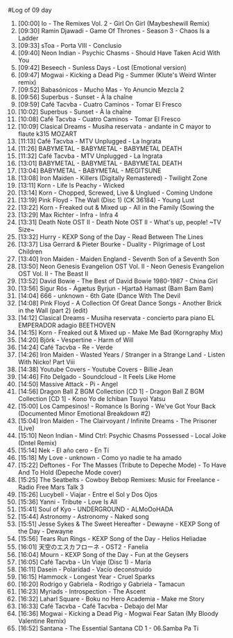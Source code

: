#Log of 09 day

1. [00:00] Io - The Remixes Vol. 2 - Girl On Girl (Maybeshewill Remix)
1. [09:30] Ramin Djawadi - Game Of Thrones - Season 3 - Chaos Is a Ladder
1. [09:33] sToa - Porta VIII - Conclusio
1. [09:40] Neon Indian - Psychic Chasms - Should Have Taken Acid With You
1. [09:42] Beseech - Sunless Days - Lost (Emotional version)
1. [09:47] Mogwai - Kicking a Dead Pig - Summer (Klute's Weird Winter remix)
1. [09:52] Babasónicos - Mucho Mas - Yo Anuncio Mezcla 2
1. [09:56] Superbus - Sunset - À la chaîne
1. [09:59] Café Tacvba - Cuatro Caminos - Tomar El Fresco
1. [10:02] Superbus - Sunset - À la chaîne
1. [10:08] Café Tacvba - Cuatro Caminos - Tomar El Fresco
1. [10:09] Clasical Dreams - Musiha reservata - andante in C mayor to flaute k315 MOZART
1. [11:13] Café Tacvba - MTV Unplugged - La Ingrata
1. [11:26] BABYMETAL - BABYMETAL - BABYMETAL DEATH
1. [11:32] Café Tacvba - MTV Unplugged - La Ingrata
1. [13:01] BABYMETAL - BABYMETAL - BABYMETAL DEATH
1. [13:04] BABYMETAL - BABYMETAL - MEGITSUNE
1. [13:08] Iron Maiden - Killers (Digitally Remastered) - Twilight Zone
1. [13:11] Korn - Life Is Peachy - Wicked
1. [13:14] Korn - Chopped, Screwed, Live & Unglued - Coming Undone
1. [13:19] Pink Floyd - The Wall (Disc 1) (CK 36184) - Young Lust
1. [13:22] Korn - Freaked out & Mixed up - All in the Family (Sowing the
1. [13:29] Max Richter - Infra - Infra 4
1. [13:31] Death Note OST II - Death Note OST II - What's up, people! ~TV Size~
1. [13:32] Hurry - KEXP Song of the Day - Read Between The Lines
1. [13:37] Lisa Gerrard & Pieter Bourke - Duality - Pilgrimage of Lost Children
1. [13:40] Iron Maiden - Maiden England - Seventh Son of a Seventh Son
1. [13:50] Neon Genesis Evangelion OST Vol. II - Neon Genesis Evangelion OST Vol. II - The Beast II
1. [13:52] David Bowie - The Best of David Bowie 1980-1987 - China Girl
1. [13:56] Sigur Rós - Ágætus Byrjun - Hjartað Hamast (Bam Bam Bam)
1. [14:04] 666 - unknown - 6th Gate (Dance With The Devil
1. [14:08] Pink Floyd - A Collection Of Great Dance Songs - Another Brick in the Wall (part 2) (edit)
1. [14:12] Clasical Dreams - Musiha reservata - concierto para piano EL EMPERADOR adagio BEETHOVEN
1. [14:15] Korn - Freaked out & Mixed up - Make Me Bad (Korngraphy Mix)
1. [14:20] Björk - Vespertine - Harm of Will
1. [14:24] Café Tacvba - Re - Verde
1. [14:26] Iron Maiden - Wasted Years / Stranger in a Strange Land - Listen With Nicko! Part Viii
1. [14:38] Youtube Covers - Youtube Covers - Billie Jean
1. [14:46] Fito Delgado - Soundcloud - It Feels Like Home
1. [14:50] Massive Attack - Pi - Angel
1. [14:56] Dragon Ball Z BGM Collection [CD 1] - Dragon Ball Z BGM Collection [CD 1] - Kono Yo de Ichiban Tsuyoi Yatsu
1. [15:00] Los Campesinos! - Romance Is Boring - We've Got Your Back (Documented Minor Emotional Breakdown #2)
1. [15:04] Iron Maiden - The Clairvoyant / Infinite Dreams - The Prisoner (Live)
1. [15:10] Neon Indian - Mind Ctrl: Psychic Chasms Possessed - Local Joke (Dntel Remix)
1. [15:14] Nek - El año cero - En Tí
1. [15:18] My Love - unknown - Como yo nadie te ha amado
1. [15:22] Deftones - For The Masses (Tribute to Depeche Mode) - To Have And To Hold (Depeche Mode cover)
1. [15:25] The Seatbelts - Cowboy Bebop Remixes: Music for Freelance - Radio Free Mars Talk 3
1. [15:26] Lucybell - Viajar - Entre el Sol y Dos Ojos
1. [15:36] Yanni - Tribute - Love Is All
1. [15:41] Soul of Kyo - UNDERGROUND - ALMoOoHADA
1. [15:44] Astronomy - Astronomy - Naked song
1. [15:51] Jesse Sykes & The Sweet Hereafter - Dewayne - KEXP Song of the Day - Dewayne
1. [15:56] Tears Run Rings - KEXP Song of the Day - Helios Heliadae
1. [16:01] 天空のエスカフローネ - OST2 - Fanelia
1. [16:04] Mourn - KEXP Song of the Day - Fun at the Geysers
1. [16:05] Café Tacvba - Un Viaje (Disc 1) - María
1. [16:11] Dasein - Polaridad - Vacío deconstruido
1. [16:15] Hammock - Longest Year - Cruel Sparks
1. [16:20] Rodrigo y Gabriela - Rodrigo y Gabriela - Tamacun
1. [16:23] Myriads - Introspection - The Ascent
1. [16:32] Laharl Square - Boku no Hero Academia - Make me Story
1. [16:33] Café Tacvba - Café Tacvba - Debajo del Mar
1. [16:36] Mogwai - Kicking a Dead Pig - Mogwai Fear Satan (My Bloody Valentine Remix)
1. [16:52] Santana - The Essential Santana CD 1 - 06.Samba Pa Ti
